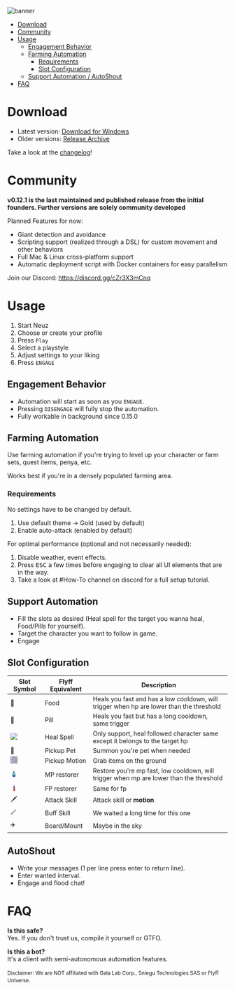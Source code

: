 ![banner]

- [Download](#download)
- [Community](#community)
- [Usage](#usage)
  - [Engagement Behavior](#engagement-behavior)
  - [Farming Automation](#farming-automation)
    - [Requirements](#requirements)
    - [Slot Configuration](#slot-configuration)
  - [Support Automation / AutoShout](#support-automation--autoshout)
- [FAQ](#faq)

# Download

- Latest version: [Download for Windows][download_msi]
- Older versions: [Release Archive](./releases)

Take a look at the [changelog][changelog]!

# Community
**v0.12.1 is the last maintained and published release from the initial founders. Further versions are solely community developed**

Planned Features for now:
- Giant detection and avoidance
- Scripting support (realized through a DSL) for custom movement and other behaviors
- Full Mac & Linux cross-platform support
- Automatic deployment script with Docker containers for easy parallelism

Join our Discord: https://discord.gg/cZr3X3mCnq

# Usage

1. Start Neuz
2. Choose or create your profile
3. Press `Play`
4. Select a playstyle
5. Adjust settings to your liking
6. Press `ENGAGE`

## Engagement Behavior

- Automation will start as soon as you `ENGAGE`.
- Pressing `DISENGAGE` will fully stop the automation.
- Fully workable in background since 0.15.0

## Farming Automation

Use farming automation if you're trying to level up your character or farm sets, quest items, penya, etc.

Works best if you're in a densely populated farming area.

### Requirements

No settings have to be changed by default.

1. Use default theme -> Gold (used by default) 
2. Enable auto-attack (enabled by default)

For optimal performance (optional and not necessarily needed):

1. Disable weather, event effects.
3. Press <kbd>ESC</kbd> a few times before engaging to clear all UI elements that are in the way. 
3. Take a look at #How-To channel on discord for a full setup tutorial.

## Support Automation
- Fill the slots as desired (Heal spell for the target you wanna heal, Food/Pills for yourself).
- Target the character you want to follow in game.
- Engage

## Slot Configuration

| Slot Symbol | Flyff Equivalent |   Description    |
| ----------- | ---------------- | ---------------- |
| 🍔         | Food             |   Heals you fast and has a low cooldown, will trigger when hp are lower than the threshold
| 💊         | Pill             |  Heals you fast but has a long cooldown, same trigger
| ![](./src/assets/heal_spell_16x16.png) | Heal Spell | Only support, heal followed character same except it belongs to the target hp
| 🐶         | Pickup Pet       |  Summon you're pet when needed 
| ![](./src/assets/icon_motion_pickup_16x16.png) | Pickup Motion | Grab items on the ground
| ![](./src/assets/icon_refresher_16x16.png) | MP restorer   | Restore you're mp fast, low cooldown, will trigger when mp are lower than the threshold
| ![](./src/assets/icon_vitaldrink_16x16.png) | FP restorer   | Same for fp
| 🗡️         | Attack Skill     |   Attack skill or **motion**
| 🪄         | Buff Skill       | We waited a long time for this one
| ✈️         | Board/Mount      |   Maybe in the sky

## AutoShout
- Write your messages (1 per line press enter to return line).
- Enter wanted interval.
- Engage and flood chat!

# FAQ

**Is this safe?**<br>
Yes. If you don't trust us, compile it yourself or GTFO.

**Is this a bot?**<br>
It's a client with semi-autonomous automation features.

<!-- Links -->
[banner]: ./banner.png
[download_msi]: https://github.com/MadrigalStreetCartel/neuz/raw/main/releases/Neuz_0.15.2_x64_en-US.msi
[changelog]: https://github.com/MadrigalStreetCartel/neuz/blob/main/CHANGELOG.md

<!-- Disclaimer -->
<small>Disclaimer: We are NOT affiliated with Gala Lab Corp., Sniegu Technologies SAS or Flyff Universe.</small>
